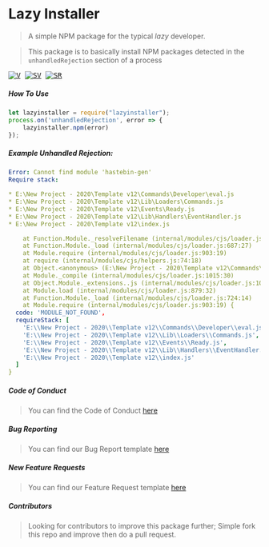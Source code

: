 Lazy Installer
=====
> A simple NPM package for the typical *lazy* developer.

> This package is to basically install NPM packages detected in the `unhandledRejection` section of a process

<kbd>[![V](https://img.shields.io/npm/v/lazyinstaller?label=NPM&logo=npm&style=plastic)](/)
[![SV](https://img.shields.io/snyk/vulnerabilities/npm/lazyinstaller?label=Security%20Vulnerablities&logo=snyk&style=plastic)](/)
[![SR](https://img.shields.io/librariesio/sourcerank/npm/lazyinstaller?label=Source%20Rank&style=plastic)](/)</kbd>


##### How To Use
``` js
let lazyinstaller = require("lazyinstaller");
process.on('unhandledRejection', error => {
    lazyinstaller.npm(error)
});
```

##### Example Unhandled Rejection:
```yaml
Error: Cannot find module 'hastebin-gen'
Require stack:

* E:\New Project - 2020\Template v12\Commands\Developer\eval.js
* E:\New Project - 2020\Template v12\Lib\Loaders\Commands.js
* E:\New Project - 2020\Template v12\Events\Ready.js
* E:\New Project - 2020\Template v12\Lib\Handlers\EventHandler.js
* E:\New Project - 2020\Template v12\index.js

    at Function.Module._resolveFilename (internal/modules/cjs/loader.js:831:15)
    at Function.Module._load (internal/modules/cjs/loader.js:687:27)
    at Module.require (internal/modules/cjs/loader.js:903:19)
    at require (internal/modules/cjs/helpers.js:74:18)
    at Object.<anonymous> (E:\New Project - 2020\Template v12\Commands\Developer\eval.js:2:18)
    at Module._compile (internal/modules/cjs/loader.js:1015:30)
    at Object.Module._extensions..js (internal/modules/cjs/loader.js:1035:10)
    at Module.load (internal/modules/cjs/loader.js:879:32)
    at Function.Module._load (internal/modules/cjs/loader.js:724:14)
    at Module.require (internal/modules/cjs/loader.js:903:19) {
  code: 'MODULE_NOT_FOUND',
  requireStack: [
    'E:\\New Project - 2020\\Template v12\\Commands\\Developer\\eval.js',
    'E:\\New Project - 2020\\Template v12\\Lib\\Loaders\\Commands.js',
    'E:\\New Project - 2020\\Template v12\\Events\\Ready.js',
    'E:\\New Project - 2020\\Template v12\\Lib\\Handlers\\EventHandler.js',
    'E:\\New Project - 2020\\Template v12\\index.js'
  ]
}
```

##### Code of Conduct
> You can find the Code of Conduct [here](https://github.com/CyberCDN/Lazy-Installer/blob/main/CODE_OF_CONDUCT.md)

##### Bug Reporting
> You can find our Bug Report template [here](https://github.com/CyberCDN/Lazy-Installer/blob/main/.github/ISSUE_TEMPLATE/bug_report.md)

##### New Feature Requests
> You can find our Feature Request template [here](https://github.com/CyberCDN/Lazy-Installer/blob/main/.github/ISSUE_TEMPLATE/feature_request.md)

##### Contributors
> Looking for contributors to improve this package further;
> Simple fork this repo and improve then do a pull request. 
